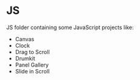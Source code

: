 # JS

JS folder containing some JavaScript projects like:
  - Canvas
  - Clock
  - Drag to Scroll
  - Drumkit
  - Panel Gallery
  - Slide in Scroll
